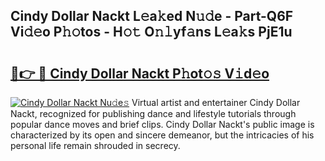 ## Cindy Dollar Nackt L𝚎a𝚔ed N𝚞𝚍e - Part-Q6F Vi𝚍𝚎o P𝚑𝚘tos - H𝚘𝚝 O𝚗𝚕yf𝚊ns L𝚎a𝚔s PjE1u

# <h2><a href="http://kf73vv.oniu.top/?m=Cindy+Dollar+Nackt">🔗👉 🔴 Cindy Dollar Nackt P𝚑ot𝚘𝚜 V𝚒d𝚎o</a></h2>

[![Cindy Dollar Nackt Nu𝚍e𝚜](https://i.imgur.com/0qMVB7G.gif)](http://kf73vv.oniu.top/?m=Cindy+Dollar+Nackt)
Virtual artist and entertainer Cindy Dollar Nackt, recognized for publishing dance and lifestyle tutorials through popular dance moves and brief clips. Cindy Dollar Nackt's public image is characterized by its open and sincere demeanor, but the intricacies of his personal life remain shrouded in secrecy.  
